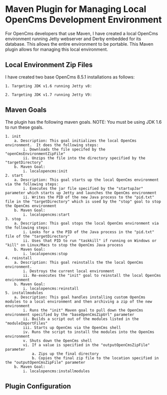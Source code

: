 Maven Plugin for Managing Local OpenCms Development Environment
=======================

For OpenCms developers that use Maven, I have created a local OpenCms environment running Jetty webserver and Derby embedded for its database.  This allows the entire environment to be portable.  This Maven plugin allows for managing this local environment.

Local Environment Zip Files
---------------------------

I have created two base OpenCms 8.5.1 installations as follows:
		
	1. Targeting JDK v1.6 running Jetty v8: 
	
	2. Targeting JDK v1.7 running Jetty V9: 
	
Maven Goals
-----------
The plugin has the following maven goals.  NOTE: You must be using JDK 1.6 to run these goals.

	1. init
		a. Description: This goal initializes the local OpenCms environment.  It does the following steps:
			i. Downloads the file specifed by the "openCmsEnvironmentZipFile"
			ii. Unzips the file into the directory specified by the "targetDirectory"
		b. Maven Goal:
			i. localopencms:init
	2. start
		a. Description: This goal starts up the local OpenCms environment via the following steps:
			i. Executes the jar file specified by the "startupJar" parameter which starts up Jetty and launches the OpenCms environment
			ii. Writes the PID of the new Java process to the "pid.txt" file in the "targetDirectory" which is used by the "stop" goal to stop the OpenCms environment
		b. Maven Goal:
			i. localopencms:start
	3. stop
		a. Description: This goal stops the local OpenCms environment via the following steps:
			i. Looks for a the PID of the Java process in the "pid.txt" file of the "targetDirectory"
			ii. Uses that PID to run "taskkill" if running on Windows or "kill" on Linux/Macs to stop the OpenCms Java process
		b. Maven Goal:
			i. localopencms:stop
	4. reinstall
		a. Description: This goal reinstalls the the local OpenCms environment.
			i. Destroys the current local environment
			ii. Re-executes the "init" goal to reinstall the local OpenCms environment
		b. Maven Goal:
			i. localopencms:reinstall
	5. installmodules
		a. Description: This goal handles installing custom OpenCms modules to a local environment and then archiving a zip of the new environment
			i. Runs the "init" Maven goal to pull down the OpenCms environment specified by the "baseOpenCmsZipUrl" parameter
			ii. Builds a script out of the modules listed in the "moduleImportFiles"
			iii. Starts up OpenCms via the OpenCms shell
			iv. Runs the script to install the modules into the OpenCms environment
			v. Shuts down the OpenCms shell
			vi. If a value is specified in the "outputOpenCmsZipFile" parameter
				a. Zips up the final directory
				b. Copies the final zip file to the location specified in the "outputOpenCmsZipFile" parameter
		b. Maven Goal:
			i. localopencms:installmodules

Plugin Configuration
--------------------

